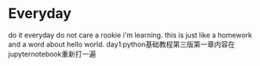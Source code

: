 # Everyday
do it everyday
do not care a rookie
i'm learning.
this is just like a homework and a word about hello world.
day1:python基础教程第三版第一章内容在jupyternotebook重新打一遍

